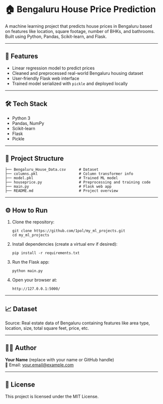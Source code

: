 
# 🏠 Bengaluru House Price Prediction

A machine learning project that predicts house prices in Bengaluru based on features like location, square footage, number of BHKs, and bathrooms. Built using Python, Pandas, Scikit-learn, and Flask.

---

## 🚀 Features

- Linear regression model to predict prices
- Cleaned and preprocessed real-world Bengaluru housing dataset
- User-friendly Flask web interface
- Trained model serialized with `pickle` and deployed locally

---

## 🛠️ Tech Stack

- Python 3
- Pandas, NumPy
- Scikit-learn
- Flask
- Pickle

---

## 📁 Project Structure

```
├── Bengaluru_House_Data.csv      # Dataset
├── columns.pkl                   # Column transformer info
├── model.pkl                     # Trained ML model
├── houseprice.py                 # Preprocessing and training code
├── main.py                       # Flask web app
├── README.md                     # Project overview
```

---

## ⚙️ How to Run

1. Clone the repository:
   ```
   git clone https://github.com/1pol/my_ml_projects.git
   cd my_ml_projects
   ```

2. Install dependencies (create a virtual env if desired):
   ```
   pip install -r requirements.txt
   ```

3. Run the Flask app:
   ```
   python main.py
   ```

4. Open your browser at:
   ```
   http://127.0.0.1:5000/
   ```

---

## 📈 Dataset

Source: Real estate data of Bengaluru containing features like area type, location, size, total square feet, price, etc.

---

## 🙋‍♂️ Author

**Your Name** (replace with your name or GitHub handle)  
📧 Email: your.email@example.com

---

## 📌 License

This project is licensed under the MIT License.
